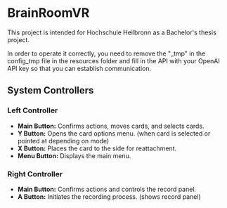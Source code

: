 
# BrainRoomVR

This project is intended for Hochschule Heilbronn as a Bachelor's thesis project.


In order to operate it correctly, you need to remove the "_tmp" in the config_tmp file in the resources folder and fill in the API with your OpenAI API key so that you can establish communication.

## System Controllers

### Left Controller
- **Main Button:** Confirms actions, moves cards, and selects cards.
- **Y Button:** Opens the card options menu. (when card is selected or pointed at depending on mode)
- **X Button:** Places the card to the side for reattachment.
- **Menu Button:** Displays the main menu.

### Right Controller
- **Main Button:** Confirms actions and controls the record panel.
- **A Button:** Initiates the recording process. (shows record panel)
